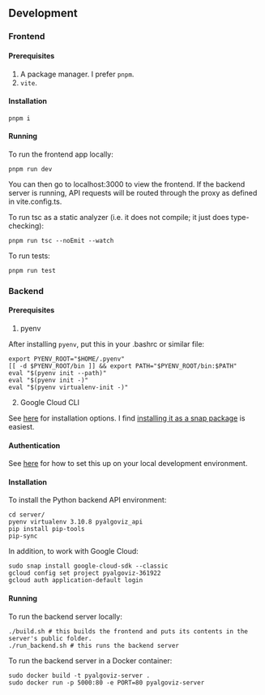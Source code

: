 ## Development

### Frontend

#### Prerequisites

1. A package manager. I prefer `pnpm`.
2. `vite`.

#### Installation

`pnpm i`

#### Running

To run the frontend app locally:

```
pnpm run dev
```

You can then go to localhost:3000 to view the frontend. If the backend server is running, API requests will be routed through the proxy as defined in vite.config.ts.

To run tsc as a static analyzer (i.e. it does not compile; it just does
type-checking):

```
pnpm run tsc --noEmit --watch
```

To run tests:
```
pnpm run test
```

### Backend

#### Prerequisites

1. pyenv

After installing `pyenv`, put this in your .bashrc or similar file:
```
export PYENV_ROOT="$HOME/.pyenv"
[[ -d $PYENV_ROOT/bin ]] && export PATH="$PYENV_ROOT/bin:$PATH"
eval "$(pyenv init --path)"
eval "$(pyenv init -)"
eval "$(pyenv virtualenv-init -)"
```

2. Google Cloud CLI

See [here](https://cloud.google.com/sdk/docs/install) for installation options.
I find
[installing it as a snap package](https://cloud.google.com/sdk/docs/downloads-snap)
is easiest.

#### Authentication

See
[here](https://cloud.google.com/docs/authentication/provide-credentials-adc#local-dev)
for how to set this up on your local development environment.

#### Installation

To install the Python backend API environment:

```
cd server/
pyenv virtualenv 3.10.8 pyalgoviz_api
pip install pip-tools
pip-sync
```

In addition, to work with Google Cloud:
```
sudo snap install google-cloud-sdk --classic
gcloud config set project pyalgoviz-361922
gcloud auth application-default login
```

#### Running

To run the backend server locally:

```
./build.sh # this builds the frontend and puts its contents in the server's public folder.
./run_backend.sh # this runs the backend server
```

To run the backend server in a Docker container:
```
sudo docker build -t pyalgoviz-server .
sudo docker run -p 5000:80 -e PORT=80 pyalgoviz-server
```

